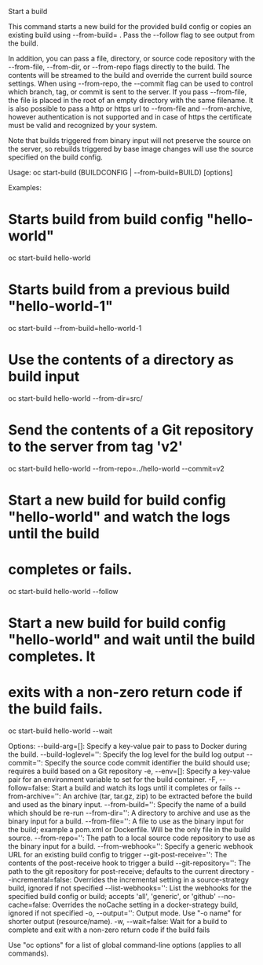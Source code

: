 Start a build 

This command starts a new build for the provided build config or copies an existing build using --from-build= <name>. Pass the --follow flag to see output from the build. 

In addition, you can pass a file, directory, or source code repository with the --from-file, --from-dir, or --from-repo flags directly to the build. The contents will be streamed to the build and override the current build source settings. When using --from-repo, the --commit flag can be used to control which branch, tag, or commit is sent to the server. If you pass --from-file, the file is placed in the root of an empty directory with the same filename. It is also possible to pass a http or https url to --from-file and --from-archive, however authentication is not supported and in case of https the certificate must be valid and recognized by your system. 

Note that builds triggered from binary input will not preserve the source on the server, so rebuilds triggered by base image changes will use the source specified on the build config.

Usage:
  oc start-build (BUILDCONFIG | --from-build=BUILD) [options]

Examples:
  # Starts build from build config "hello-world"
  oc start-build hello-world
  
  # Starts build from a previous build "hello-world-1"
  oc start-build --from-build=hello-world-1
  
  # Use the contents of a directory as build input
  oc start-build hello-world --from-dir=src/
  
  # Send the contents of a Git repository to the server from tag 'v2'
  oc start-build hello-world --from-repo=../hello-world --commit=v2
  
  # Start a new build for build config "hello-world" and watch the logs until the build
  # completes or fails.
  oc start-build hello-world --follow
  
  # Start a new build for build config "hello-world" and wait until the build completes. It
  # exits with a non-zero return code if the build fails.
  oc start-build hello-world --wait

Options:
      --build-arg=[]: Specify a key-value pair to pass to Docker during the build.
      --build-loglevel='': Specify the log level for the build log output
      --commit='': Specify the source code commit identifier the build should use; requires a build based on a Git repository
  -e, --env=[]: Specify a key-value pair for an environment variable to set for the build container.
  -F, --follow=false: Start a build and watch its logs until it completes or fails
      --from-archive='': An archive (tar, tar.gz, zip) to be extracted before the build and used as the binary input.
      --from-build='': Specify the name of a build which should be re-run
      --from-dir='': A directory to archive and use as the binary input for a build.
      --from-file='': A file to use as the binary input for the build; example a pom.xml or Dockerfile. Will be the only file in the build source.
      --from-repo='': The path to a local source code repository to use as the binary input for a build.
      --from-webhook='': Specify a generic webhook URL for an existing build config to trigger
      --git-post-receive='': The contents of the post-receive hook to trigger a build
      --git-repository='': The path to the git repository for post-receive; defaults to the current directory
      --incremental=false: Overrides the incremental setting in a source-strategy build, ignored if not specified
      --list-webhooks='': List the webhooks for the specified build config or build; accepts 'all', 'generic', or 'github'
      --no-cache=false: Overrides the noCache setting in a docker-strategy build, ignored if not specified
  -o, --output='': Output mode. Use "-o name" for shorter output (resource/name).
  -w, --wait=false: Wait for a build to complete and exit with a non-zero return code if the build fails

Use "oc options" for a list of global command-line options (applies to all commands).
